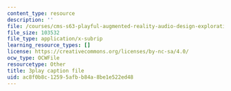 ```yaml
---
content_type: resource
description: ''
file: /courses/cms-s63-playful-augmented-reality-audio-design-exploration-fall-2019/ac8f0b8c12595afbb84a8be1e522ed48_f_0NSQj0Dyk.vtt
file_size: 103532
file_type: application/x-subrip
learning_resource_types: []
license: https://creativecommons.org/licenses/by-nc-sa/4.0/
ocw_type: OCWFile
resourcetype: Other
title: 3play caption file
uid: ac8f0b8c-1259-5afb-b84a-8be1e522ed48
---
```

